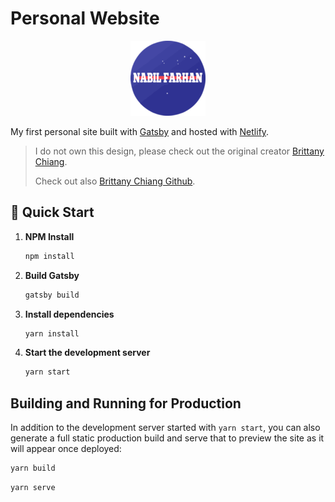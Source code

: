# Personal Website

<p align="center">
  <img src="src/images/logo.png">
</p>

My first personal site built with [Gatsby](https://www.gatsbyjs.org/) and hosted with [Netlify](https://www.netlify.com/).

> I do not own this design, please check out the original creator [Brittany Chiang](https://brittanychiang.com/).
>
> Check out also [Brittany Chiang Github](https://github.com/bchiang7).

## 🚀 Quick Start

1.  **NPM Install**

    ```sh
    npm install
    ```

2.  **Build Gatsby**

    ```sh
    gatsby build
    ```

3.  **Install dependencies**

    ```sh
    yarn install
    ```

4.  **Start the development server**

    ```sh
    yarn start
    ```

## Building and Running for Production

In addition to the development server started with `yarn start`, you can also generate a full static production build and serve that to preview the site as it will appear once deployed:

```sh
yarn build
```

```sh
yarn serve
```
